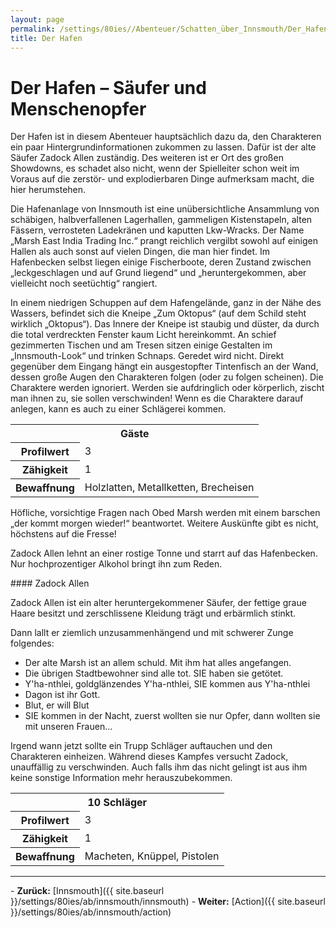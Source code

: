 ```yaml
---
layout: page
permalink: /settings/80ies//Abenteuer/Schatten_über_Innsmouth/Der_Hafen
title: Der Hafen 
---
```


# Der Hafen &ndash; Säufer und Menschenopfer

Der Hafen ist in diesem Abenteuer hauptsächlich dazu da, den Charakteren ein paar Hintergrundinformationen zukommen zu lassen. Dafür ist der alte Säufer Zadock Allen zuständig. Des weiteren ist er Ort des großen Showdowns, es schadet also nicht, wenn der Spielleiter schon weit im Voraus auf die zerstör- und explodierbaren Dinge aufmerksam macht, die hier herumstehen.

Die Hafenanlage von Innsmouth ist eine unübersichtliche Ansammlung von schäbigen, halbverfallenen Lagerhallen, gammeligen Kistenstapeln, alten Fässern, verrosteten Ladekränen und kaputten Lkw-Wracks. Der Name &bdquo;Marsh East India Trading Inc.&ldquo; prangt reichlich vergilbt sowohl auf einigen Hallen als auch sonst auf vielen Dingen, die man hier findet. Im Hafenbecken selbst liegen einige Fischerboote, deren Zustand zwischen &bdquo;leckgeschlagen und auf Grund liegend&ldquo; und &bdquo;heruntergekommen, aber vielleicht noch seetüchtig&ldquo; rangiert.

In einem niedrigen Schuppen auf dem Hafengelände, ganz in der Nähe des Wassers, befindet sich die Kneipe &bdquo;Zum Oktopus&ldquo; (auf dem Schild steht wirklich &bdquo;Oktopus&ldquo;). Das Innere der Kneipe ist staubig und düster, da durch die total verdreckten Fenster kaum Licht hereinkommt. An schief gezimmerten Tischen und am Tresen sitzen einige Gestalten im &bdquo;Innsmouth-Look&ldquo; und trinken Schnaps. Geredet wird nicht. Direkt gegenüber dem Eingang hängt ein ausgestopfter Tintenfisch an der Wand, dessen große Augen den Charakteren folgen (oder zu folgen scheinen). Die Charaktere werden ignoriert. Werden sie aufdringlich oder körperlich, zischt man ihnen zu, sie sollen verschwinden! Wenn es die Charaktere darauf anlegen, kann es auch zu einer Schlägerei kommen.

<table>
<tbody>
<tr><th colspan="2">Gäste</th></tr>
<tr><th>Profilwert</th><td>3</td></tr>
<tr><th>Zähigkeit</th><td>1</td></tr>
<tr><th>Bewaffnung</th><td>Holzlatten, Metallketten, Brecheisen</td></tr>
</tbody>
</table>
Höfliche, vorsichtige Fragen nach Obed Marsh werden mit einem barschen &bdquo;der kommt morgen wieder!&ldquo; beantwortet. Weitere Auskünfte gibt es nicht, höchstens auf die Fresse!

Zadock Allen lehnt an einer rostige Tonne und starrt auf das Hafenbecken. Nur hochprozentiger Alkohol bringt ihn zum Reden.

<div class="hinweis">
#### Zadock Allen

Zadock Allen ist ein alter heruntergekommener Säufer, der fettige graue Haare besitzt und zerschlissene Kleidung trägt und erbärmlich stinkt.

</div>
Dann lallt er ziemlich unzusammenhängend und mit schwerer Zunge folgendes:

- Der alte Marsh ist an allem schuld. Mit ihm hat alles angefangen.
- Die übrigen Stadtbewohner sind alle tot. SIE haben sie getötet.
- Y&#39;ha-nthlei, goldglänzendes Y&#39;ha-nthlei, SIE kommen aus Y&#39;ha-nthlei
- Dagon ist ihr Gott.
- Blut, er will Blut
- SIE kommen in der Nacht, zuerst wollten sie nur Opfer, dann wollten sie mit unseren Frauen...

Irgend wann jetzt sollte ein Trupp Schläger auftauchen und den Charakteren einheizen. Während dieses Kampfes versucht Zadock, unauffällig zu verschwinden. Auch falls ihm das nicht gelingt ist aus ihm keine sonstige Information mehr herauszubekommen.

<table>
<tbody>
<tr><th colspan="2">10 Schläger</th></tr>
<tr><th>Profilwert</th><td>3</td></tr>
<tr><th>Zähigkeit</th><td>1</td></tr>
<tr><th>Bewaffnung</th><td>Macheten, Knüppel, Pistolen</td></tr>
</tbody>
</table>

<hr/>
- <strong>Zurück:</strong> [Innsmouth]({{ site.baseurl }}/settings/80ies/ab/innsmouth/innsmouth)
- <strong>Weiter:</strong> [Action]({{ site.baseurl }}/settings/80ies/ab/innsmouth/action)

